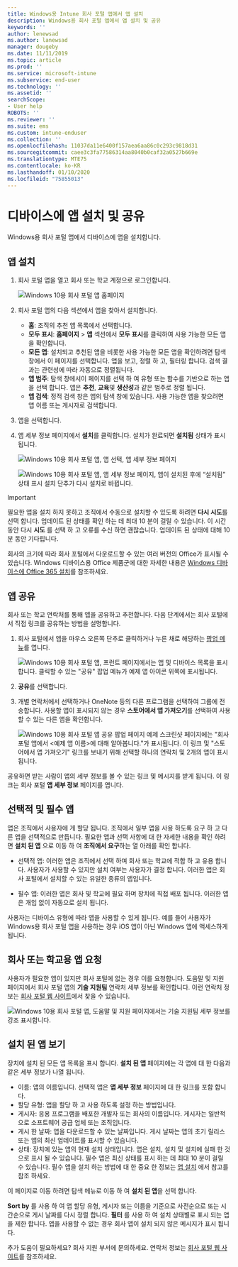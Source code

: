 ```yaml
---
title: Windows용 Intune 회사 포털 앱에서 앱 설치
description: Windows용 회사 포털 앱에서 앱 설치 및 공유
keywords: ''
author: lenewsad
ms.author: lanewsad
manager: dougeby
ms.date: 11/11/2019
ms.topic: article
ms.prod: ''
ms.service: microsoft-intune
ms.subservice: end-user
ms.technology: ''
ms.assetid: ''
searchScope:
- User help
ROBOTS: ''
ms.reviewer: ''
ms.suite: ems
ms.custom: intune-enduser
ms.collection: ''
ms.openlocfilehash: 11037da11e6400f157aea6aa86c0c293c9818d31
ms.sourcegitcommit: caee3c3fa77586314aa8040b0caf32a0527b669e
ms.translationtype: MTE75
ms.contentlocale: ko-KR
ms.lasthandoff: 01/10/2020
ms.locfileid: "75855013"
---
```

# <a name="install-and-share-apps-on-your-device"></a>디바이스에 앱 설치 및 공유

Windows용 회사 포털 앱에서 디바이스에 앱을 설치합니다.

## <a name="install-apps"></a>앱 설치

1. 회사 포털 앱을 열고 회사 또는 학교 계정으로 로그인합니다.  

    ![Windows 10용 회사 포털 앱 홈페이지](./media/RS1_AppDetailsPage_Installed_03.png)
2. 회사 포털 앱의 다음 섹션에서 앱을 찾아서 설치합니다.  

    * **홈**: 조직의 추천 앱 목록에서 선택합니다.  
    * **모두 표시**: **홈페이지** > **앱** 섹션에서 **모두 표시**를 클릭하여 사용 가능한 모든 앱을 확인합니다.  
    * **모든 앱**: 설치되고 추천된 앱을 비롯한 사용 가능한 모든 앱을 확인하려면 탐색 창에서 이 페이지를 선택합니다. 앱을 보고, 정렬 하 고, 필터링 합니다. 검색 결과는 관련성에 따라 자동으로 정렬됩니다.  
    * **앱 범주**: 탐색 창에서이 페이지를 선택 하 여 유형 또는 함수를 기반으로 하는 앱을 선택 합니다. 앱은 **추천**, **교육**및 **생산성**과 같은 범주로 정렬 됩니다.  
    * **앱 검색**: 정적 검색 창은 앱의 탐색 창에 있습니다. 사용 가능한 앱을 찾으려면 앱 이름 또는 게시자로 검색합니다.  

3. 앱을 선택합니다.   
4. 앱 세부 정보 페이지에서 **설치**를 클릭합니다. 설치가 완료되면 **설치됨** 상태가 표시됩니다.  

    ![Windows 10용 회사 포털 앱, 앱 선택, 앱 세부 정보 페이지](./media/RS1_AppDetailsPage_Installed_02.png)  
    
    ![Windows 10용 회사 포털 앱, 앱 세부 정보 페이지, 앱이 설치된 후에 “설치됨” 상태 표시 설치 단추가 다시 설치로 바뀝니다.](./media/RS1_AppDetailsPage_Installed_01.png)    

> [!IMPORTANT]
> 필요한 앱을 설치 하지 못하고 조직에서 수동으로 설치할 수 있도록 하려면 **다시 시도**를 선택 합니다. 업데이트 된 상태를 확인 하는 데 최대 10 분이 걸릴 수 있습니다. 이 시간 동안 다시 **시도** 를 선택 하 고 오류를 수신 하면 괜찮습니다. 업데이트 된 상태에 대해 10 분 동안 기다립니다.   

회사의 크기에 따라 회사 포털에서 다운로드할 수 있는 여러 버전의 Office가 표시될 수 있습니다. Windows 디바이스용 Office 제품군에 대한 자세한 내용은 [Windows 디바이스에 Office 365 설치](./install-office-windows.md)를 참조하세요.

## <a name="share-apps"></a>앱 공유  
회사 또는 학교 연락처를 통해 앱을 공유하고 추천합니다. 다음 단계에서는 회사 포털에서 직접 링크를 공유하는 방법을 설명합니다.

1. 회사 포털에서 앱을 마우스 오른쪽 단추로 클릭하거나 누른 채로 해당하는 [팝업 메뉴](https://docs.microsoft.com//windows/uwp/design/controls-and-patterns/menus)를 엽니다.  

    ![Windows 10용 회사 포털 앱, 프런트 페이지에서는 앱 및 디바이스 목록을 표시합니다. 클릭할 수 있는 "공유" 팝업 메뉴가 예제 앱 아이콘 위쪽에 표시됩니다. ](./media/1808_ShareContext_CP_Windows.png)  

2. **공유**를 선택합니다.
3. 개별 연락처에서 선택하거나 OneNote 등의 다른 프로그램을 선택하여 그룹에 전송합니다. 사용할 앱이 표시되지 않는 경우 **스토어에서 앱 가져오기**를 선택하여 사용할 수 있는 다른 앱을 확인합니다.  

    ![Windows 10용 회사 포털 앱 공유 팝업 페이지 예제 스크린샷 페이지에는 "회사 포털 앱에서 <예제 앱 이름>에 대해 알아봅니다."가 표시됩니다. 이 링크 및 "스토어에서 앱 가져오기" 링크를 보내기 위해 선택할 하나의 연락처 및 2개의 앱이 표시됩니다. ](./media/1808_ShareApps_CP_Windows.png) 

공유하면 받는 사람이 앱의 세부 정보를 볼 수 있는 링크 및 메시지를 받게 됩니다. 이 링크는 회사 포털  **앱 세부 정보** 페이지를 엽니다. 

## <a name="optional-and-required-apps"></a>선택적 및 필수 앱
앱은 조직에서 사용자에 게 할당 됩니다. 조직에서 일부 앱을 사용 하도록 요구 하 고 다른 앱을 선택적으로 만듭니다. 필요한 앱과 선택 사항에 대 한 자세한 내용을 확인 하려면 **설치 된 앱** 으로 이동 하 여 **조직에서 요구**하는 열 아래를 확인 합니다.  

* 선택적 앱: 이러한 앱은 조직에서 선택 하며 회사 또는 학교에 적합 하 고 유용 합니다. 사용자가 사용할 수 있지만 설치 여부는 사용자가 결정 합니다. 이러한 앱은 회사 포털에서 설치할 수 있는 유일한 종류의 앱입니다. 

* 필수 앱: 이러한 앱은 회사 및 학교에 필요 하며 장치에 직접 배포 됩니다. 이러한 앱은 개입 없이 자동으로 설치 됩니다. 

사용자는 디바이스 유형에 따라 앱을 사용할 수 있게 됩니다. 예를 들어 사용자가 Windows용 회사 포털 앱을 사용하는 경우 iOS 앱이 아닌 Windows 앱에 액세스하게 됩니다.

## <a name="request-an-app-for-work-or-school"></a>회사 또는 학교용 앱 요청  
사용자가 필요한 앱이 있지만 회사 포털에 없는 경우 이를 요청합니다. 도움말 및 지원 페이지에서 회사 포털 앱의 **기술 지원팀** 연락처 세부 정보를 확인합니다. 이런 연락처 정보는 [회사 포털 웹 사이트](https://go.microsoft.com/fwlink/?linkid=2010980)에서 찾을 수 있습니다.    

  ![Windows 10용 회사 포털 앱, 도움말 및 지원 페이지에서는 기술 지원팀 세부 정보를 강조 표시합니다. ](./media/1812_UCP_Help_Support_helpdesk.png)  

## <a name="view-installed-apps"></a>설치 된 앱 보기  
장치에 설치 된 모든 앱 목록을 표시 합니다. **설치 된 앱** 페이지에는 각 앱에 대 한 다음과 같은 세부 정보가 나열 됩니다.

* 이름: 앱의 이름입니다. 선택적 앱은 **앱 세부 정보** 페이지에 대 한 링크를 포함 합니다.
* 할당 유형: 앱을 할당 하 고 사용 하도록 설정 하는 방법입니다. 
* 게시자: 응용 프로그램을 배포한 개발자 또는 회사의 이름입니다. 게시자는 일반적으로 소프트웨어 공급 업체 또는 조직입니다.  
* 게시 한 날짜: 앱을 다운로드할 수 있는 날짜입니다. 게시 날짜는 앱의 초기 릴리스 또는 앱의 최신 업데이트를 표시할 수 있습니다.
* 상태: 장치에 있는 앱의 현재 설치 상태입니다. 앱은 설치, 설치 및 설치에 실패 한 것으로 표시 될 수 있습니다. 필수 앱은 최신 상태를 표시 하는 데 최대 10 분이 걸릴 수 있습니다. 필수 앱을 설치 하는 방법에 대 한 중요 한 정보는 [앱 설치](#install-apps) 에서 참고를 참조 하세요. 

이 페이지로 이동 하려면 탐색 메뉴로 이동 하 여 **설치 된 앱**을 선택 합니다.  


**Sort by** 를 사용 하 여 앱 할당 유형, 게시자 또는 이름을 기준으로 사전순으로 또는 시간순으로 게시 날짜를 다시 정렬 합니다. **필터** 를 사용 하 여 설치 상태별로 표시 되는 앱을 제한 합니다.  앱을 사용할 수 없는 경우 회사 앱이 설치 되지 않은 메시지가 표시 됩니다.  

추가 도움이 필요하세요? 회사 지원 부서에 문의하세요. 연락처 정보는 [회사 포털 웹 사이트](https://go.microsoft.com/fwlink/?linkid=2010980)를 참조하세요.  
